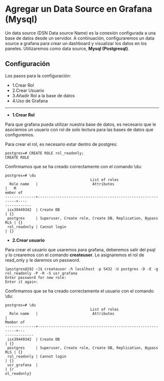 # Agregar un Data Source en Grafana (Mysql)

Un data source (DSN Data source Name) es la conexión configurada a una base de datos desde un servidor. A continuación,
configuraremos un data source a grafana para crear un dashboard y visualizar los datos en los paneles. Utilizaremos como
data source, **Mysql (Postgresql)**.

## Configuración

Los pasos para la configuración:

  * 1.Crear Rol
  * 2.Crear Usuario
  * 3.Añadir Rol a la base de datos
  * 4.Uso de Grafana

---------------------------------------------------------------------------------------------------------------------------

* **1.Crear Rol**

Para que grafana pueda utilizar nuestra base de datos, es necesario que le asociemos un usuario con rol de solo lectura para las bases de datos que configuremos.

Para crear el rol, es necesario estar dentro de postgres:

```
postgres=# CREATE ROLE rol_readonly;
CREATE ROLE
```
Confirmamos que se ha creado correctamente con el comando \du:

```
postgres=# \du
                                       List of roles
  Role name   |                         Attributes                         |   M
ember of    
--------------+------------------------------------------------------------+----
------------
 isx39449342  | Create DB                                                  | {}
 postgres     | Superuser, Create role, Create DB, Replication, Bypass RLS | {}
 rol_readonly | Cannot login                                               | {}
```

* **2.Crear usuario**

Para crear el usuario que usaremos para grafana, deberemos salir del psql y lo crearemos con el comando **createuser**. Le asignaremos el rol de read_only y le daremos un password.

```
[postgres@192 ~]$ createuser -h localhost -p 5432 -U postgres -D -E -g rol_readonly -P -R -S usr_grafana
Enter password for new role: 
Enter it again:
```

Confirmamos que se ha creado correctamente el usuario con el comando \du:

```
postgres=# \du
                                       List of roles
  Role name   |                         Attributes                         |   
Member of    
--------------+------------------------------------------------------------+---
-------------
 isx39449342  | Create DB                                                  | {}
 postgres     | Superuser, Create role, Create DB, Replication, Bypass RLS | {}
 rol_readonly | Cannot login                                               | {}
 usr_grafana  |                                                            | {r
ol_readonly}
```
